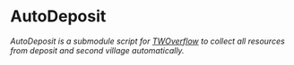 # AutoDeposit

_AutoDeposit is a submodule script for [TWOverflow](https://github.com/TWOverflow/TWOverflow) to collect all resources from deposit and second village automatically._
